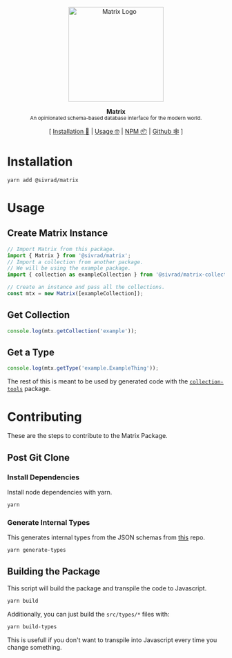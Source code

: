 <p align="center"><img height="220px" src="https://i.imgur.com/UMHxlIV.png" alt="Matrix Logo" /><p>

<p align="center">
  <strong>Matrix</strong><br />
  <sub>An opinionated schema-based database interface for the modern world.</sub>
</p>

<p align="center">
  [ <a href="#installation">Installation 💾</a> | <a href="#usage">Usage 🤓</a> | <a href="https://www.npmjs.com/package/@sivrad/PACKAGE_NAME">NPM 📦</a> | <a href="https://github.com/sivrad/readme-template">Github 🕸</a> ]
</p>

# Installation

```sh
yarn add @sivrad/matrix
```

# Usage

## Create Matrix Instance

```typescript
// Import Matrix from this package.
import { Matrix } from '@sivrad/matrix';
// Import a collection from another package.
// We will be using the example package.
import { collection as exampleCollection } from '@sivrad/matrix-collection-example';

// Create an instance and pass all the collections.
const mtx = new Matrix([exampleCollection]);
```

## Get Collection

```typescript
console.log(mtx.getCollection('example'));
```

## Get a Type

```typescript
console.log(mtx.getType('example.ExampleThing'));
```

The rest of this is meant to be used by generated code with the [`collection-tools`](https://github.com/sivrad/matrix-collection-tools) package.

# Contributing

These are the steps to contribute to the Matrix Package.

## Post Git Clone

### Install Dependencies

Install node dependencies with yarn.

```sh
yarn
```

### Generate Internal Types

This generates internal types from the JSON schemas from [this](https://github.com/sivrad/matrix-schema) repo.

```sh
yarn generate-types
```

## Building the Package

This script will build the package and transpile the code to Javascript.

```sh
yarn build
```

Additionally, you can just build the `src/types/*` files with:

```sh
yarn build-types
```

This is usefull if you don't want to transpile into Javascript every time you change something.
